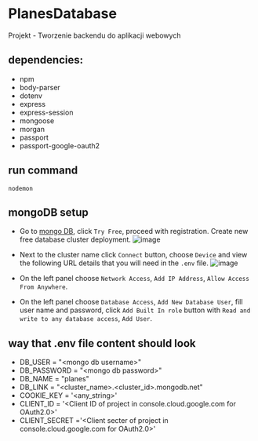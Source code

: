 # PlanesDatabase
Projekt - Tworzenie backendu do aplikacji webowych

## dependencies:
   * npm
   * body-parser
   * dotenv
   * express
   * express-session
   * mongoose
   * morgan
   * passport
   * passport-google-oauth2

## run command
    nodemon

## mongoDB setup

- Go to [mongo DB](https://www.mongodb.com/), click `Try Free`, proceed with registration. Create new free database cluster deployment.
![image](https://github.com/VeryFunnyUsername/PlanesDatabase/assets/155174712/62137e2f-0a30-476d-ad24-86174f9087a2)

- Next to the cluster name click `Connect` button, choose `Device` and view the following URL details that you will need in the `.env` file.
![image](https://github.com/VeryFunnyUsername/PlanesDatabase/assets/155174712/a234dfc9-76bd-450b-8746-7a59eb6a4e89)

- On the left panel choose `Network Access`, `Add IP Address`, `Allow Access From Anywhere`.

- On the left panel choose `Database Access`, `Add New Database User`, fill user name and password, click `Add Built In role` button with `Read and write to any database access`, `Add User`.

## way that .env file content should look

- DB_USER = "\<mongo db username>\"
- DB_PASSWORD = "\<mongo db password>\"
- DB_NAME = "planes"
- DB_LINK = "\<cluster_name\>.\<cluster_id\>.mongodb.net"
- COOKIE_KEY = '\<any_string\>'
- CLIENT_ID = '\<Client ID of project in console.cloud.google.com for OAuth2.0\>'
- CLIENT_SECRET ='\<Client secter of project in console.cloud.google.com for OAuth2.0\>'
